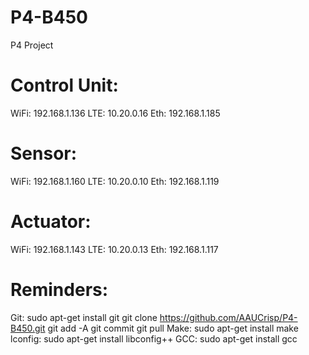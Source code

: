 # P4-B450
P4 Project


# Control Unit:
WiFi: 192.168.1.136
LTE: 10.20.0.16
Eth: 192.168.1.185

# Sensor:
WiFi: 192.168.1.160
LTE: 10.20.0.10
Eth: 192.168.1.119

# Actuator:
WiFi: 192.168.1.143
LTE: 10.20.0.13
Eth: 192.168.1.117

# Reminders:
Git: sudo apt-get install git
      git clone https://github.com/AAUCrisp/P4-B450.git
      git add -A
      git commit
      git pull
Make: sudo apt-get install make
lconfig: sudo apt-get install libconfig++
GCC: sudo apt-get install gcc